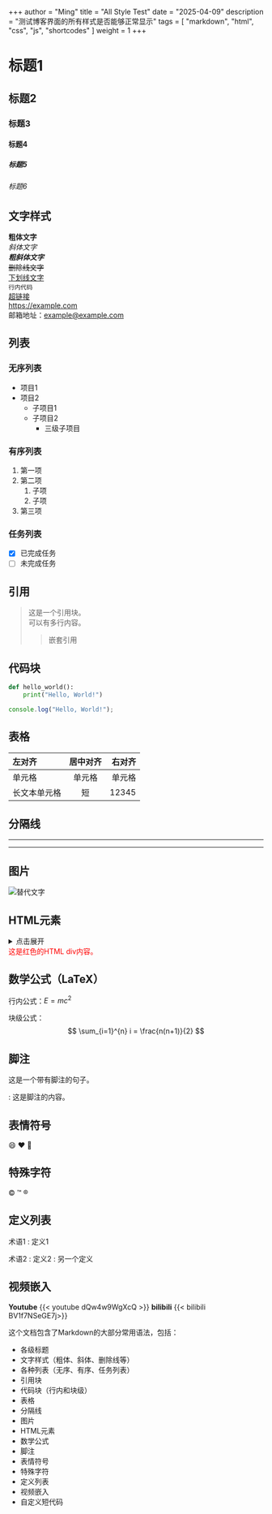 +++
author = "Ming"
title = "All Style Test"
date = "2025-04-09"
description = "测试博客界面的所有样式是否能够正常显示"
tags = [
    "markdown",
    "html",
    "css",
    "js",
    "shortcodes"
]
weight = 1
+++

# 标题1
## 标题2
### 标题3
#### 标题4
##### 标题5
###### 标题6

## 文字样式

**粗体文字**  
*斜体文字*  
***粗斜体文字***  
~~删除线文字~~  
<u>下划线文字</u>  
`行内代码`  
[超链接](https://example.com)  
<https://example.com>  
邮箱地址：<example@example.com>

## 列表

### 无序列表
- 项目1
- 项目2
  - 子项目1
  - 子项目2
    - 三级子项目

### 有序列表
1. 第一项
2. 第二项
   1. 子项
   2. 子项
3. 第三项

### 任务列表
- [x] 已完成任务
- [ ] 未完成任务

## 引用

> 这是一个引用块。  
> 可以有多行内容。
>
> > 嵌套引用

## 代码块

```python
def hello_world():
    print("Hello, World!")
```

```javascript
console.log("Hello, World!");
```

## 表格

| 左对齐 | 居中对齐 | 右对齐 |
|:-------|:-------:|-------:|
| 单元格 | 单元格  | 单元格 |
| 长文本单元格 | 短 | 12345 |

## 分隔线

---

***

## 图片

![替代文字](https://matuimg.com/i/2025/04/09/113qmar.jpg "标题")

## HTML元素

<details>
<summary>点击展开</summary>
这里是隐藏的内容。
</details>

<div style="color: red;">
这是红色的HTML div内容。
</div>

## 数学公式（LaTeX）

行内公式：$E=mc^2$

块级公式：
$$
\sum_{i=1}^{n} i = \frac{n(n+1)}{2}
$$

## 脚注

这是一个带有脚注的句子。

: 这是脚注的内容。

## 表情符号

:smile: :heart: :rocket:

## 特殊字符

&copy; &trade; &reg;

## 定义列表

术语1
: 定义1

术语2
: 定义2
: 另一个定义

## 视频嵌入
**Youtube**
{{< youtube dQw4w9WgXcQ >}}
**bilibili**
{{< bilibili BV1f7NSeGE7j>}}


这个文档包含了Markdown的大部分常用语法，包括：
- 各级标题
- 文字样式（粗体、斜体、删除线等）
- 各种列表（无序、有序、任务列表）
- 引用块
- 代码块（行内和块级）
- 表格
- 分隔线
- 图片
- HTML元素
- 数学公式
- 脚注
- 表情符号
- 特殊字符
- 定义列表
- 视频嵌入
- 自定义短代码